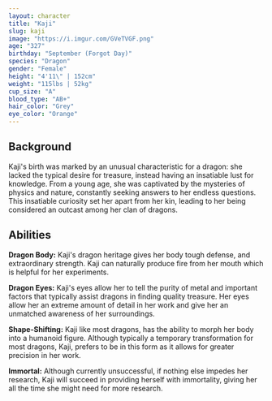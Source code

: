 ```yaml
---
layout: character
title: "Kaji"
slug: kaji
image: "https://i.imgur.com/GVeTVGF.png"
age: "327"
birthday: "September (Forgot Day)"
species: "Dragon"
gender: "Female"
height: "4'11\" | 152cm"
weight: "115lbs | 52kg"
cup_size: "A"
blood_type: "AB+"
hair_color: "Grey"
eye_color: "Orange"
---
```


## Background

Kaji's birth was marked by an unusual characteristic for a dragon: she lacked the typical desire for treasure, instead having an insatiable lust for knowledge. From a young age, she was captivated by the mysteries of physics and nature, constantly seeking answers to her endless questions. This insatiable curiosity set her apart from her kin, leading to her being considered an outcast among her clan of dragons.

## Abilities

**Dragon Body:** Kaji's dragon heritage gives her body tough defense, and extraordinary strength. Kaji can naturally produce fire from her mouth which is helpful for her experiments. 

**Dragon Eyes:** Kaji's eyes allow her to tell the purity of metal and important factors that typically assist dragons in finding quality treasure. Her eyes allow her an extreme amount of detail in her work and give her an unmatched awareness of her surroundings.

**Shape-Shifting:** Kaji like most dragons, has the ability to morph her body into a humanoid figure. Although typically a temporary transformation for most dragons, Kaji, prefers to be in this form as it allows for greater precision in her work.

**Immortal:** Although currently unsuccessful, if nothing else impedes her research, Kaji will succeed in providing herself with immortality, giving her all the time she might need for more research.
